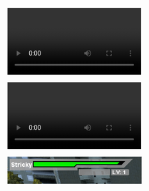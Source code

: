 <video src="sao_preview3.mp4" controls></video>

<video src="auto_download_image.mp4" controls></video>

![](SAOHud.gif)
